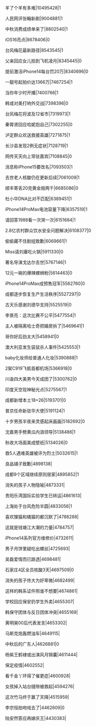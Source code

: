 羊了个羊有多难|10495428|1

人民网评张翰新剧|9004881|1

中秋消费成绩单来了|8802540|1

iOS16亮点|8678406|0

台风梅花最新路径|8543545|1

父亲回应女儿拍到飞机凌月|8345445|0

提前激活iPhone14每台罚20万|8340696|0

一靓号起拍价达1366万|7467254|1

当你年少时开播|7400766|1

韩或对美打响外交战|7398396|0

台风梅花将波及12省市|7319973|1

秦霄贤回应哈妮抱自己|7302255|0

泸定群众欢送救援英雄|7271875|1

长沙县发现2例无症状|7128719|1

网传天天向上常驻嘉宾|7108845|0

消息称iPhone15要改名|7093503|1

去世老人核酸仍在更新后续|7061009|1

顺丰寄丢20克黄金赔两千|6685086|0

杜小华DNA比对不匹配|6389451|1

iPhone14ProMax电池容量下降|6357519|1

请回答1988看一次哭一次|6151684|1

2.8亿农村群众饮水安全问题解决|6108377|0

偷偷藏不住剧组致歉|6069661|1

Miss请刘庸吃火锅|5911330|0

著名导演戈达尔去世|5767146|1

12元一碗的爆辣螺蛳粉|5614463|0

iPhone14ProMax成预售冠军|5562760|0

成都逐步恢复生产生活秩序|5527297|0

古天乐感谢刘德华支持|5525519|0

李景亮：这次比赛不公平|5477554|1

主人被隔离哈士奇把婚房拆了|5469641|1

哥你好后劲太大|5458941|0

澳大利亚发生袋鼠杀人事件|5425553|1

baby化妆师给普通人化妆|5390888|1

2架C919飞抵首都机场|5366918|0

川渝四大美男今天成团了|5300762|0

印度天空现神秘光点|5275567|1

成都新增本土18+26|5193701|0

普京任命新驻华大使|5191124|1

十岁男孩半夜来灵感起床画画|5182692|0

沈嘉男手劈黄瓜内涵领导|5138486|1

秋收大场面美成壁纸|5134026|0

救5人遇难英雄被评为烈士|5032615|1

良品铺子致歉|4898138|

成都9个区域继续原则居家|4895852|1

消失的孩子人物隐喻|4873331|

贵阳乐湾国际实验学生已转运|4861613|

上海处于台风危险半圆|4833056|1

喜欢狸猫和橘猫的都沉默了|4788288|

这就是钱塘江大潮的力量|4784757|

iPhone14系列官方维修价|4732611|

男子月饼里疑吃出螺丝|4725693|

吴磊爱情而已路透|4698481|

石家庄4区全员核酸3天|4697509|0

消失的孩子佟大为好卑微|4682499|

这样的韩系证件照谁不想要|4674861|

学校回应保安扔学生外卖|4655307|

韩保守团体与反日团体冲突|4655169|

黄明昊00后代表发言|4653302|

马斯克炮轰燃油车|4649115|

中秋后的广东人|4626881|0

杨紫王鹤棣或出演风月锦囊|4611444|

保定疫情|4602552|

看千金丫环得了催更症|4600928|

女孩掉入站台缝隙被救起|4594276|

这次竹马终于赢了天降|4515959|

李宗恒拍吻戏去了|4462609|0

陆安然答应再嫁庆王|4430383|

